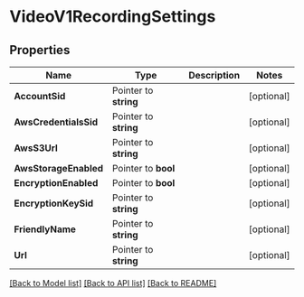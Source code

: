 # VideoV1RecordingSettings

## Properties

Name | Type | Description | Notes
------------ | ------------- | ------------- | -------------
**AccountSid** | Pointer to **string** |  | [optional] 
**AwsCredentialsSid** | Pointer to **string** |  | [optional] 
**AwsS3Url** | Pointer to **string** |  | [optional] 
**AwsStorageEnabled** | Pointer to **bool** |  | [optional] 
**EncryptionEnabled** | Pointer to **bool** |  | [optional] 
**EncryptionKeySid** | Pointer to **string** |  | [optional] 
**FriendlyName** | Pointer to **string** |  | [optional] 
**Url** | Pointer to **string** |  | [optional] 

[[Back to Model list]](../README.md#documentation-for-models) [[Back to API list]](../README.md#documentation-for-api-endpoints) [[Back to README]](../README.md)


